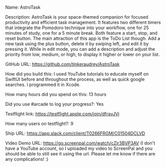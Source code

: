 Name: AstroTask

Description: AstroTask is your space-themed companion for focused productivity and efficient task management. It features two different timers that integrate the Pomodoro technique into your workflow, one for 25 minutes of study, one for a 5 minute break. Both feature a start, stop, and reset button. The main attraction of this app is the ToDo List though. Add a new task using the plus button, delete it by swiping left, and edit it by pressing it. While in edit mode, you can add a description and adjust the priority from low, medium, or high, to display it higher or lower on your list.

GitHub URL: https://github.com/tinkeraudrey/AstroTask

How did you build this: I used YouTube tutorials to educate myself on SwiftUI before and throughout the process, as well as quick google searches. I programmed it in Xcode.

How many hours did you spend on this: 13 hours

Did you use #arcade to log your progress?: Yes

Testflight link: https://testflight.apple.com/join/dfravJVj

How many users on testflight?: 9

Ship URL: https://app.slack.com/client/T0266FRGM/C01504DCLVD

Video Demo URL: https://go.screenpal.com/watch/cZir3BVP3AV (I don't have a YouTube account, so I uploaded my video to ScreenPal and you should be able to still see it using the url. Please let me know if there are any complications! :)
